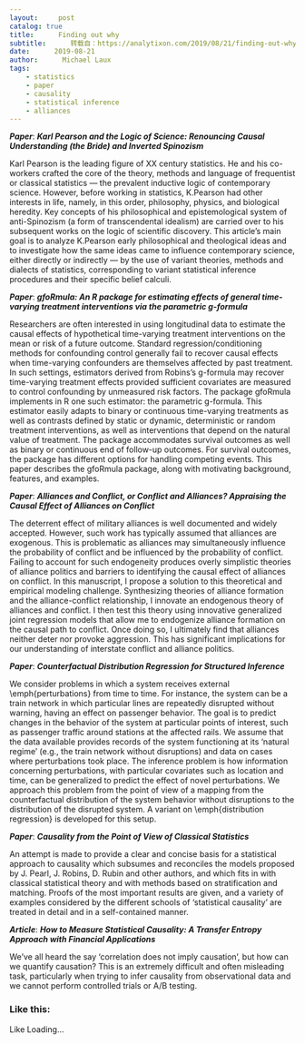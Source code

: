 ```yaml
---
layout:     post
catalog: true
title:      Finding out why
subtitle:      转载自：https://analytixon.com/2019/08/21/finding-out-why-34/
date:      2019-08-21
author:      Michael Laux
tags:
    - statistics
    - paper
    - causality
    - statistical inference
    - alliances
---
```


***Paper***: ***Karl Pearson and the Logic of Science: Renouncing Causal Understanding (the Bride) and Inverted Spinozism***

Karl Pearson is the leading figure of XX century statistics. He and his co-workers crafted the core of the theory, methods and language of frequentist or classical statistics — the prevalent inductive logic of contemporary science. However, before working in statistics, K.Pearson had other interests in life, namely, in this order, philosophy, physics, and biological heredity. Key concepts of his philosophical and epistemological system of anti-Spinozism (a form of transcendental idealism) are carried over to his subsequent works on the logic of scientific discovery. This article’s main goal is to analyze K.Pearson early philosophical and theological ideas and to investigate how the same ideas came to influence contemporary science, either directly or indirectly — by the use of variant theories, methods and dialects of statistics, corresponding to variant statistical inference procedures and their specific belief calculi.

***Paper***: ***gfoRmula: An R package for estimating effects of general time-varying treatment interventions via the parametric g-formula***

Researchers are often interested in using longitudinal data to estimate the causal effects of hypothetical time-varying treatment interventions on the mean or risk of a future outcome. Standard regression/conditioning methods for confounding control generally fail to recover causal effects when time-varying confounders are themselves affected by past treatment. In such settings, estimators derived from Robins’s g-formula may recover time-varying treatment effects provided sufficient covariates are measured to control confounding by unmeasured risk factors. The package gfoRmula implements in R one such estimator: the parametric g-formula. This estimator easily adapts to binary or continuous time-varying treatments as well as contrasts defined by static or dynamic, deterministic or random treatment interventions, as well as interventions that depend on the natural value of treatment. The package accommodates survival outcomes as well as binary or continuous end of follow-up outcomes. For survival outcomes, the package has different options for handling competing events. This paper describes the gfoRmula package, along with motivating background, features, and examples.

***Paper***: ***Alliances and Conflict, or Conflict and Alliances? Appraising the Causal Effect of Alliances on Conflict***

The deterrent effect of military alliances is well documented and widely accepted. However, such work has typically assumed that alliances are exogenous. This is problematic as alliances may simultaneously influence the probability of conflict and be influenced by the probability of conflict. Failing to account for such endogeneity produces overly simplistic theories of alliance politics and barriers to identifying the causal effect of alliances on conflict. In this manuscript, I propose a solution to this theoretical and empirical modeling challenge. Synthesizing theories of alliance formation and the alliance-conflict relationship, I innovate an endogenous theory of alliances and conflict. I then test this theory using innovative generalized joint regression models that allow me to endogenize alliance formation on the causal path to conflict. Once doing so, I ultimately find that alliances neither deter nor provoke aggression. This has significant implications for our understanding of interstate conflict and alliance politics.

***Paper***: ***Counterfactual Distribution Regression for Structured Inference***

We consider problems in which a system receives external \emph{perturbations} from time to time. For instance, the system can be a train network in which particular lines are repeatedly disrupted without warning, having an effect on passenger behavior. The goal is to predict changes in the behavior of the system at particular points of interest, such as passenger traffic around stations at the affected rails. We assume that the data available provides records of the system functioning at its ‘natural regime’ (e.g., the train network without disruptions) and data on cases where perturbations took place. The inference problem is how information concerning perturbations, with particular covariates such as location and time, can be generalized to predict the effect of novel perturbations. We approach this problem from the point of view of a mapping from the counterfactual distribution of the system behavior without disruptions to the distribution of the disrupted system. A variant on \emph{distribution regression} is developed for this setup.

***Paper***: ***Causality from the Point of View of Classical Statistics***

An attempt is made to provide a clear and concise basis for a statistical approach to causality which subsumes and reconciles the models proposed by J. Pearl, J. Robins, D. Rubin and other authors, and which fits in with classical statistical theory and with methods based on stratification and matching. Proofs of the most important results are given, and a variety of examples considered by the different schools of ‘statistical causality’ are treated in detail and in a self-contained manner.

***Article***: ***How to Measure Statistical Causality: A Transfer Entropy Approach with Financial Applications***

We’ve all heard the say ‘correlation does not imply causation’, but how can we quantify causation? This is an extremely difficult and often misleading task, particularly when trying to infer causality from observational data and we cannot perform controlled trials or A/B testing.

### Like this:

Like Loading...

